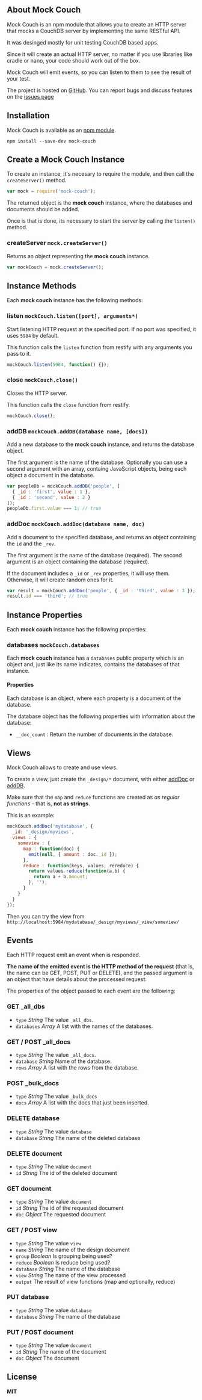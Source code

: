 <h2 id="about">About Mock Couch</h2>

Mock Couch is an npm module that allows you to create an HTTP server that mocks a CouchDB server by implementing the same RESTful API.

It was desinged mostly for unit testing CouchDB based apps.

Since it will create an actual HTTP server, no matter if you use libraries like cradle or nano, your code should work out of the box.

Mock Couch will emit events, so you can listen to them to see the result of your test.

The project is hosted on [GitHub](https://github.com/chris-l/mock-couch). You can report bugs and discuss features on the [issues page](https://github.com/chris-l/mock-couch/issues)

<h2 id="installation">Installation</h2>

Mock Couch is available as an [npm module](https://www.npmjs.org/package/mock-couch).

```
npm install --save-dev mock-couch
```

<h2 id="create">Create a Mock Couch Instance</h1>

To create an instance, it's necesary to require the module, and then call the `createServer()` method.

```javascript
var mock = require('mock-couch');
```

The returned object is the **mock couch** instance, where the databases and documents should be added.

Once is that is done, its necessary to start the server by calling the `listen()` method.

<a id="createServer"></a>
### createServer `mock.createServer()`

Returns an object representing the **mock couch** instance.
```javascript
var mockCouch = mock.createServer();
```

<h2 id="methods">Instance Methods</h2>

Each **mock couch** instance has the following methods:

<h3 id="listen">listen
  <code>mockCouch.listen([port], arguments*)</code>
</h3>

Start listening HTTP request at the specified port. If no port was specified, it uses `5984` by default.

This function calls the `listen` function from restify with any arguments you pass to it.

```javascript
mockCouch.listen(5984, function() {});
```

<h3 id="close">close
  <code>mockCouch.close()</code>
</h3>

Closes the HTTP server.

This function calls the `close` function from restify.

```javascript
mockCouch.close();
```

<h3 id="addDB">addDB
  <code>mockCouch.addDB(database name, [docs])</code>
</h3>

Add a new database to the **mock couch** instance, and returns the database object.

The first argument is the name of the database. Optionally you can use a second argument with an array, containg JavaScript objects, being each object a document in the database.

```javascript
var peopleDb = mockCouch.addDB('people', [
  { _id : 'first', value : 1 },
  { _id : 'second', value : 2 }
]);
peopleDb.first.value === 1; // true
```

<h3 id="addDoc">addDoc
  <code>mockCouch.addDoc(database name, doc)</code>
</h3>

Add a document to the specified database, and returns an object containing the `id` and the `_rev`.

The first argument is the name of the database (required). The second argument is an object containing the database (required).

If the document includes a `_id` or `_rev` properties, it will use them. Otherwise, it will create random ones for it.

```javascript
var result = mockCouch.addDoc('people', { _id : 'third', value : 3 });
result.id === 'third'; // true
```

<h2 id="properties">Instance Properties</h2>

Each **mock couch** instance has the following properties:

<h3 id="databases">databases
  <code>mockCouch.databases</code>
</h3>

Each **mock couch** instance has a `databases` public property which is an object and, just like its name indicates, contains the databases of that instance.

#### Properties

Each database is an object, where each property is a document of the database.

The database object has the following properties with information about the database:

* `__doc_count` : Return the number of documents in the database.

<h2 id="views">Views</h2>

Mock Couch allows to create and use views.

To create a view, just create the `_design/*` document, with either [addDoc](#addDoc) or [addDB](#addDB).
                                            
Make sure that the `map` and `reduce` functions are created as _as regular functions_ - that is, **not as strings**.

This is an example:
```javascript
mockCouch.addDoc('mydatabase', {
  _id: '_design/myviews',
  views : {
    someview : {
      map : function(doc) {
        emit(null, { amount : doc._id });
      },
      reduce : function(keys, values, rereduce) {
        return values.reduce(function(a,b) {
          return a + b.amount;
        }, '');
      }
    }
  }
});
```

Then you can try the view from `http://localhost:5984/mydatabase/_design/myviews/_view/someview/`

<h2 id="events">Events</h2>

Each HTTP request emit an event when is responded.

**The name of the emitted event is the HTTP method of the request** (that is, the name can be GET, POST, PUT or DELETE), and the passed argument is an object that have details about the processed request.

The properties of the object passed to each event are the following:

### GET _all_dbs

* `type` *String* The value `_all_dbs`.
* `databases` *Array* A list with the names of the databases.

### GET / POST _all_docs

* `type` *String* The value `_all_docs`.
* `database` *String* Name of the database.
* `rows` *Array* A list with the rows from the database.

### POST _bulk_docs

* `type` *String* The value `_bulk_docs`
* `docs` *Array* A list with the docs that just been inserted.

### DELETE database

* `type` *String* The value `database`
* `database` *String* The name of the deleted database

### DELETE document

* `type` *String* The value `document`
* `id` *String* The id of the deleted document

### GET document

* `type` *String* The value `document`
* `id` *String* The id of the requested document
* `doc` *Object* The requested document

### GET / POST view

* `type` *String* The value `view`
* `name` *String* The name of the design document
* `group` *Boolean* Is grouping being used?
* `reduce` *Boolean* Is reduce being used?
* `database` *String* The name of the database
* `view` *String* The name of the view processed
* `output` The result of view functions (map and optionally, reduce)

### PUT database

* `type` *String* The value `database`
* `database` *String* The name of the database

### PUT / POST document

* `type` *String* The value `document`
* `id` *String* The name of the document
* `doc` *Object* The document

<h2 id="license">License</h2>

**MIT**
